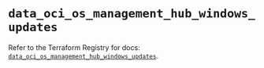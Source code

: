 # `data_oci_os_management_hub_windows_updates`

Refer to the Terraform Registry for docs: [`data_oci_os_management_hub_windows_updates`](https://registry.terraform.io/providers/oracle/oci/7.19.0/docs/data-sources/os_management_hub_windows_updates).
